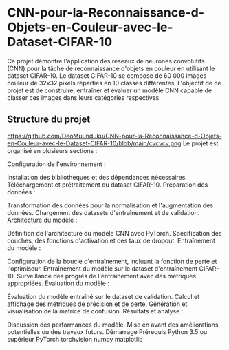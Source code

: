 # CNN-pour-la-Reconnaissance-d-Objets-en-Couleur-avec-le-Dataset-CIFAR-10
Ce projet démontre l'application des réseaux de neurones convolutifs (CNN) pour la tâche de reconnaissance d'objets en couleur en utilisant le dataset CIFAR-10. Le dataset CIFAR-10 se compose de 60 000 images couleur de 32x32 pixels réparties en 10 classes différentes. L'objectif de ce projet est de construire, entraîner et évaluer un modèle CNN capable de classer ces images dans leurs catégories respectives.
## Structure du projet
https://github.com/DeoMuunduku/CNN-pour-la-Reconnaissance-d-Objets-en-Couleur-avec-le-Dataset-CIFAR-10/blob/main/cvcvcv.png
Le projet est organisé en plusieurs sections :

Configuration de l'environnement :

Installation des bibliothèques et des dépendances nécessaires.
Téléchargement et prétraitement du dataset CIFAR-10.
Préparation des données :

Transformation des données pour la normalisation et l'augmentation des données.
Chargement des datasets d'entraînement et de validation.
Architecture du modèle :

Définition de l'architecture du modèle CNN avec PyTorch.
Spécification des couches, des fonctions d'activation et des taux de dropout.
Entraînement du modèle :

Configuration de la boucle d'entraînement, incluant la fonction de perte et l'optimiseur.
Entraînement du modèle sur le dataset d'entraînement CIFAR-10.
Surveillance des progrès de l'entraînement avec des métriques appropriées.
Évaluation du modèle :

Évaluation du modèle entraîné sur le dataset de validation.
Calcul et affichage des métriques de précision et de perte.
Génération et visualisation de la matrice de confusion.
Résultats et analyse :

Discussion des performances du modèle.
Mise en avant des améliorations potentielles ou des travaux futurs.
Démarrage
Prérequis
Python 3.5 ou supérieur
PyTorch
torchvision
numpy
matplotlib
